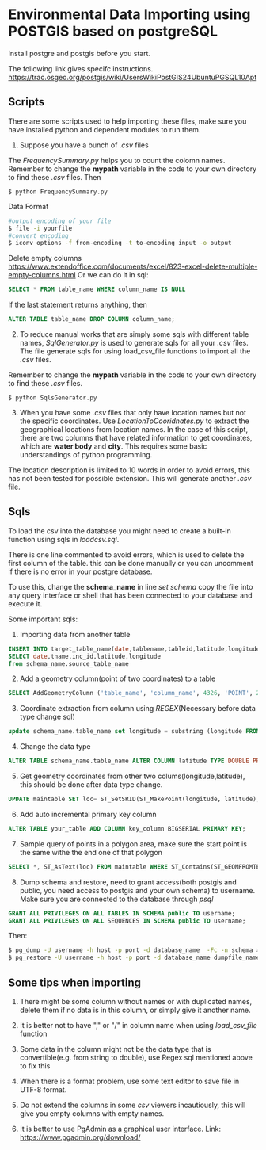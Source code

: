 Environmental Data Importing using POSTGIS based on postgreSQL
==============================================================
Install postgre and postgis before you start.

The following link gives specifc instructions.
<https://trac.osgeo.org/postgis/wiki/UsersWikiPostGIS24UbuntuPGSQL10Apt>

Scripts
-------
There are some scripts used to help importing these files, make sure you have installed python and dependent modules to run them.

1. Suppose you have a bunch of *.csv* files

The *FrequencySummary.py* helps you to count the colomn names. Remember to change the **mypath** variable in the code to your own directory to find these *.csv* files. Then
```
$ python FrequencySummary.py
```
Data Format
```bash
#output encoding of your file
$ file -i yourfile
#convert encoding
$ iconv options -f from-encoding -t to-encoding input -o output 
```
Delete empty columns
<https://www.extendoffice.com/documents/excel/823-excel-delete-multiple-empty-columns.html>
Or we can do it in sql:
```sql
SELECT * FROM table_name WHERE column_name IS NULL
```
If the last statement returns anything, then
```sql
ALTER TABLE table_name DROP COLUMN column_name;
```
2. To reduce manual works that are simply some sqls with different table names, *SqlGenerator.py* is used to generate sqls for all your *.csv* files. The file generate sqls for using load_csv_file functions to import all the *.csv* files.

Remember to change the **mypath** variable in the code to your own directory to find these *.csv* files.
```
$ python SqlsGenerator.py
```

3. When you have some *.csv* files that only have location names but not the specific coordinates. Use *LocationToCooridnates.py* to extract the geographical locations from location names. In the case of this script, there are two columns that have related information to get coordinates, which are **water body** and **city**. This requires some basic understandings of python programming.

The location description is limited to 10 words in order to avoid errors, this has not been tested for possible extension. This will generate another *.csv* file.

Sqls
----
To load the csv into the database you might need to create a built-in function using sqls in *loadcsv.sql*.

There is one line commented to avoid errors, which is used to delete the first column of the table. this can be done manually or you can uncomment if there is no error in your postgre database.

To use this, change the **schema_name** in line *set schema* copy the file into any query interface or shell that has been connected to your database and execute it.

Some important sqls:
1. Importing data from another table
```sql
INSERT INTO target_table_name(date,tablename,tableid,latitude,longitude)
SELECT date,tname,inc_id,latitude,longitude
from schema_name.source_table_name
```

2. Add a geometry column(point of two coordinates)  to a table
```sql
SELECT AddGeometryColumn ('table_name', 'column_name', 4326, 'POINT', 2)
```

3. Coordinate extraction from column using *REGEX*(Necessary before data type change sql)
```sql
update schema_name.table_name set longitude = substring (longitude FROM '\-?\d+\.?\d*');
```

4. Change the data type
```sql
ALTER TABLE schema_name.table_name ALTER COLUMN latitude TYPE DOUBLE PRECISION USING latitude::double precision;
```

5. Get geometry coordinates from other two colums(longitude,latitude), this should be done after data type change.
```sql
UPDATE maintable SET loc= ST_SetSRID(ST_MakePoint(longitude, latitude), 4326);
```

6. Add auto incremental primary key column
```sql
ALTER TABLE your_table ADD COLUMN key_column BIGSERIAL PRIMARY KEY;
```
7. Sample query of points in a polygon area, make sure the start point is the same withe the end one of that polygon
```sql
SELECT *, ST_AsText(loc) FROM maintable WHERE ST_Contains(ST_GEOMFROMTEXT('SRID=4326;POLYGON((30 45,45 45,45 50,30 50,30 45))'),maintable.loc);
```

8. Dump schema and restore, need to grant access(both postgis and public, you need access to postgis and your own schema) to username.
Make sure you are connected to the database through *psql*
```sql
GRANT ALL PRIVILEGES ON ALL TABLES IN SCHEMA public TO username;
GRANT ALL PRIVILEGES ON ALL SEQUENCES IN SCHEMA public TO username;
```
Then:
```bash
$ pg_dump -U username -h host -p port -d database_name  -Fc -n schema > dumpfile_name.dump
$ pg_restore -U username -h host -p port -d database_name dumpfile_name.dump
```

Some tips when importing
------------------------
1. There might be some column without names or with duplicated names, delete them if no data is in this column, or simply give it another name.

2. It is better not to have "," or "/" in column name when using *load_csv_file* function

3. Some data in the column might not be the data type that is convertible(e.g. from string to double), use Regex sql mentioned above to fix this

4. When there is a format problem, use some text editor to save file in UTF-8 format.

5. Do not extend the columns in some *csv* viewers incautiously, this will give you empty columns with empty names.

6. It is better to use PgAdmin as a graphical user interface. Link: <https://www.pgadmin.org/download/>
